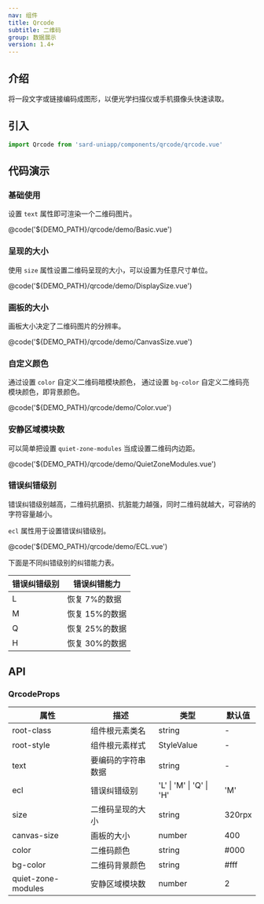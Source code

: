 ```yaml
---
nav: 组件
title: Qrcode
subtitle: 二维码
group: 数据展示
version: 1.4+
---
```


## 介绍

将一段文字或链接编码成图形，以便光学扫描仪或手机摄像头快速读取。

## 引入

```ts
import Qrcode from 'sard-uniapp/components/qrcode/qrcode.vue'
```

## 代码演示

### 基础使用

设置 `text` 属性即可渲染一个二维码图片。

@code('${DEMO_PATH}/qrcode/demo/Basic.vue')

### 呈现的大小

使用 `size` 属性设置二维码呈现的大小，可以设置为任意尺寸单位。

@code('${DEMO_PATH}/qrcode/demo/DisplaySize.vue')

### 画板的大小

画板大小决定了二维码图片的分辨率。

@code('${DEMO_PATH}/qrcode/demo/CanvasSize.vue')

### 自定义颜色

通过设置 `color` 自定义二维码暗模块颜色，
通过设置 `bg-color` 自定义二维码亮模块颜色，即背景颜色。

@code('${DEMO_PATH}/qrcode/demo/Color.vue')

### 安静区域模块数

可以简单把设置 `quiet-zone-modules` 当成设置二维码内边距。

@code('${DEMO_PATH}/qrcode/demo/QuietZoneModules.vue')

### 错误纠错级别

错误纠错级别越高，二维码抗磨损、抗脏能力越强，同时二维码就越大，可容纳的字符容量越小。

`ecl` 属性用于设置错误纠错级别。

@code('${DEMO_PATH}/qrcode/demo/ECL.vue')

下面是不同纠错级别的纠错能力表。

| 错误纠错级别 | 错误纠错能力   |
| ------------ | -------------- |
| L            | 恢复 7%的数据  |
| M            | 恢复 15%的数据 |
| Q            | 恢复 25%的数据 |
| H            | 恢复 30%的数据 |

## API

### QrcodeProps

| 属性               | 描述               | 类型                     | 默认值 |
| ------------------ | ------------------ | ------------------------ | ------ |
| root-class         | 组件根元素类名     | string                   | -      |
| root-style         | 组件根元素样式     | StyleValue               | -      |
| text               | 要编码的字符串数据 | string                   | -      |
| ecl                | 错误纠错级别       | 'L' \| 'M' \| 'Q' \| 'H' | 'M'    |
| size               | 二维码呈现的大小   | string                   | 320rpx |
| canvas-size        | 画板的大小         | number                   | 400    |
| color              | 二维码颜色         | string                   | #000   |
| bg-color           | 二维码背景颜色     | string                   | #fff   |
| quiet-zone-modules | 安静区域模块数     | number                   | 2      |
